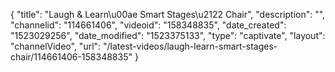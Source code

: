 {
    "title": "Laugh & Learn\u00ae Smart Stages\u2122 Chair",
    "description": "",
    "channelid": "114661406",
    "videoid": "158348835",
    "date_created": "1523029256",
    "date_modified": "1523375133",
    "type": "captivate",
    "layout": "channelVideo",
    "url": "\/latest-videos\/laugh-learn-smart-stages-chair\/114661406-158348835"
}